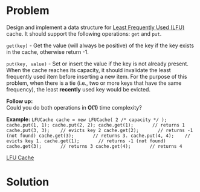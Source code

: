 
# Problem

Design and implement a data structure for [Least Frequently Used
(LFU)](https://en.wikipedia.org/wiki/Least_frequently_used) cache. It should
support the following operations: `get` and `put`.

`get(key)` - Get the value (will always be positive) of the key if the key
exists in the cache, otherwise return -1.

`put(key, value)` - Set or insert the value if the key is not already present.
When the cache reaches its capacity, it should invalidate the least frequently
used item before inserting a new item. For the purpose of this problem, when
there is a tie (i.e., two or more keys that have the same frequency), the
least **recently** used key would be evicted.

**Follow up:**  
Could you do both operations in **O(1)** time complexity?

**Example:**
    ```
    LFUCache cache = new LFUCache( 2 /* capacity */ );
    cache.put(1, 1);
    cache.put(2, 2);
    cache.get(1);       // returns 1
    cache.put(3, 3);    // evicts key 2
    cache.get(2);       // returns -1 (not found)
    cache.get(3);       // returns 3.
    cache.put(4, 4);    // evicts key 1.
    cache.get(1);       // returns -1 (not found)
    cache.get(3);       // returns 3
    cache.get(4);       // returns 4
    ```



[LFU Cache](https://leetcode.com/problems/lfu-cache)

# Solution




